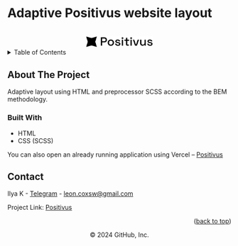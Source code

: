 # Adaptive Positivus website layout 

<a name="readme-top"></a>

<!-- PROJECT LOGO -->
<br />
<div align="center">
  <a href="https://github.com/kilymax/positivus">
    <img src="images\Logo.svg" alt="Positivus Logo" width="150" >
  </a>
</div>

<!-- TABLE OF CONTENTS -->
<details>
  <summary>Table of Contents</summary>
  <ol>
    <li>
      <a href="#about-the-project">About The Project</a>
      <ul>
        <li><a href="#built-with">Built With</a></li>
      </ul>
    </li>
    <li><a href="#contact">Contact</a></li>
  </ol>
</details>



<!-- ABOUT THE PROJECT -->
## About The Project

Adaptive layout using HTML and preprocessor SCSS according to the BEM methodology.

<!-- Demo video on YouTube [here]() -->

<!-- <p align="right">(<a href="#readme-top">back to top</a>)</p> -->


### Built With

* HTML
* CSS (SCSS)

<!-- <p align="right">(<a href="#readme-top">back to top</a>)</p> -->

You can also open an already running application using Vercel – [Positivus](https://positivus-dusky.vercel.app/)
<!-- <p align="right">(<a href="#readme-top">back to top</a>)</p> -->


<!-- CONTACT -->
## Contact

Ilya K - [Telegram](https://t.me/leoncox) - leon.coxsw@gmail.com

Project Link: [Positivus](https://github.com/kilymax/positivus)

<p align="right">(<a href="#readme-top">back to top</a>)</p>

<div align="center">
© 2024 GitHub, Inc.
</div>
